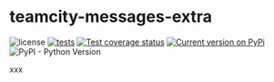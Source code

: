 # teamcity-messages-extra

![license](https://img.shields.io/badge/License-MIT-blue.svg)
[![tests](https://github.com/fopina/teamcity-messages-extra/workflows/tests/badge.svg)](https://github.com/fopina/teamcity-messages-extra/actions?query=workflow%3Atests)
[![Test coverage status](https://codecov.io/gh/fopina/teamcity-messages-extra/branch/main/graph/badge.svg)](https://codecov.io/gh/fopina/teamcity-messages-extra)
[![Current version on PyPi](https://img.shields.io/pypi/v/teamcity-messages-extra)](https://pypi.org/project/teamcity-messages-extra/)
![PyPI - Python Version](https://img.shields.io/pypi/pyversions/teamcity-messages-extra)

xxx
